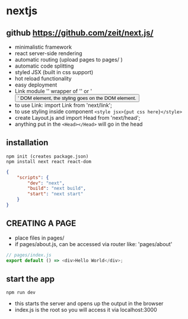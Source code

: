 # nextjs

## github https://github.com/zeit/next.js/

- minimalistic framework
- react server-side rendering
- automatic routing (upload pages to pages/ )
- automatic code splitting
- styled JSX (built in css support)
- hot reload functionality
- easy deployment
- Link module '<Link href="path">' wrapper of '<a>' or '<button>' DOM element, the styling goes on the DOM element.
- to use Link: import Link from 'next/link';
- to use styling inside component `<style jsx>{put css here}</style>`
- create Layout.js and import Head from 'next/head';
- anything put in the `<Head></Head>` will go in the head

## installation

```
npm init (creates package.json)
npm install next react react-dom
```

```json
{
	"scripts": {
		"dev": "next",
		"build": "next build",
		"start": "next start"
	}
}
```

## CREATING A PAGE

- place files in pages/
- if pages/about.js, can be accessed via router like: 'pages/about'

```js
// pages/index.js
export default () => <div>Hello World</div>;
```

## start the app

```
npm run dev
```

- this starts the server and opens up the output in the browser
- index.js is the root so you will access it via localhost:3000
